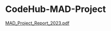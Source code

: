 # CodeHub-MAD-Project
[MAD_Project_Report_2023.pdf](https://github.com/Hkk4603/CodeHub-MAD-Project/files/11925362/MAD_Project_Report_2023.pdf)
